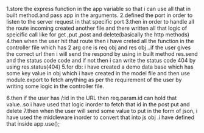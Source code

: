 1.store the express function in the app variable so that i can use all that in built  method.and pass app in the arguments.
2.defined the port in order to listen to the server request in that specific port
3.then in order to handle all the route incoming created another file and there written all that logic of speicific call like for get ,put ,post and delete(basically the http methods)
4.then when the user hit that route then i have creted  all the function in the controller file  which has 2 arg one is req obj and res obj ..if the user gives the correct url then i will send the respond by using in built method res.send and the status code code and if not then i can write the status code 404 by using res.status(404)
5.for db: i have created a demo data base which has some key value in obj which i have created in the model file and then use module.export to fetch anything as per the requirement of the user by writing some logic in the controller file.

6.then if the user has /:id in the URL then req.param.id can hold that value..so i have used that logic inorder to fetch that id in the post put and delete
7.then when the user will send some value to put in the form of json, i have used the middleware inorder to convert that into js obj .i have defined that inside app.use();
